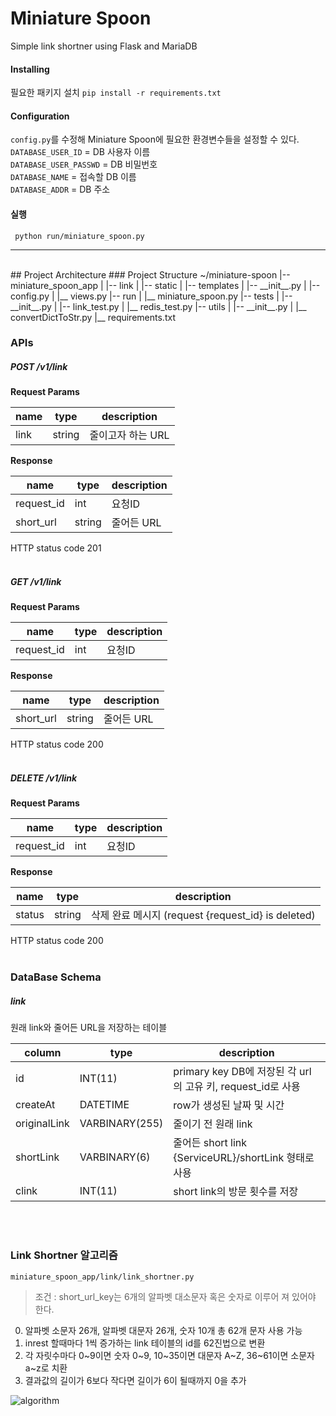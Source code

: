 # Miniature Spoon
Simple link shortner using Flask and MariaDB

#### Installing
필요한 패키지 설치
`pip install -r requirements.txt`

#### Configuration
`config.py`를 수정해 Miniature Spoon에 필요한 환경변수들을 설정할 수 있다.<br>
`DATABASE_USER_ID` = DB 사용자 이름<br>
`DATABASE_USER_PASSWD` = DB 비밀번호<br>
`DATABASE_NAME` = 접속할 DB 이름<br>
`DATABASE_ADDR` = DB 주소<br>

#### 실행
` python run/miniature_spoon.py`

---

<br>
## Project Architecture  
### Project Structure  
    ~/miniature-spoon  
        |-- miniature_spoon_app  
        |     |-- link  
        |     |-- static  
        |     |-- templates  
        |     |-- __init__.py  
        |     |-- config.py  
        |     |__ views.py  
        |-- run  
        |     |__ miniature_spoon.py  
        |-- tests  
        |     |-- __init__.py  
        |     |-- link_test.py  
        |     |__ redis_test.py  
        |-- utils  
        |     |-- __init__.py  
        |     |__ convertDictToStr.py  
        |__ requirements.txt  



### APIs
##### POST /v1/link
**Request Params**

| name | type | description |
| --- | --- | --- |
| link | string | 줄이고자 하는 URL |

**Response** 

| name | type | description |
| --- | --- | --- |
| request_id | int | 요청ID |
| short_url | string | 줄어든 URL |

HTTP status code 201
<br><br>

##### GET /v1/link
**Request Params**

| name | type | description |
| --- | --- | --- |
| request_id | int | 요청ID |

**Response** 

| name | type | description |
| --- | --- | --- |
| short_url | string | 줄어든 URL |

HTTP status code 200
<br><br>

##### DELETE /v1/link
**Request Params**

| name | type | description |
| --- | --- | --- |
| request_id | int | 요청ID |

**Response** 

| name | type | description |
| --- | --- | --- |
| status | string | 삭제 완료 메시지 (request {request_id} is deleted) |

HTTP status code 200
<br><br>
### DataBase Schema
##### link
원래 link와 줄어든 URL을 저장하는 테이블

| column | type | description |
| --- | --- | --- |
| id | INT(11) | primary key DB에 저장된 각 url의 고유 키, request_id로 사용 |
| createAt | DATETIME | row가 생성된 날짜 및 시간 |
| originalLink | VARBINARY(255) | 줄이기 전 원래 link |
| shortLink | VARBINARY(6) | 줄어든 short link {ServiceURL}/shortLink 형태로 사용 |
| clink | INT(11) | short link의 방문 횟수를 저장 |

<br><br>
### Link Shortner 알고리즘
`miniature_spoon_app/link/link_shortner.py`
> 조건 : short_url_key는 6개의 알파벳 대소문자 혹은 숫자로 이루어 져 있어야 한다.  

0. 알파벳 소문자 26개, 알파벳 대문자 26개, 숫자 10개 총 62개 문자 사용 가능  
1. inrest 할때마다 1씩 증가하는 link 테이블의 id를 62진법으로 변환  
2. 각 자릿수마다 0~9이면 숫자 0~9, 10~35이면 대문자 A~Z, 36~61이면 소문자 a~z로 치환  
3. 결과값의 길이가 6보다 작다면 길이가 6이 될때까지 0을 추가  

![algorithm](https://github.com/Polyhy/miniature-spoon/blob/master/res_for_reademe/algorithm.png)
